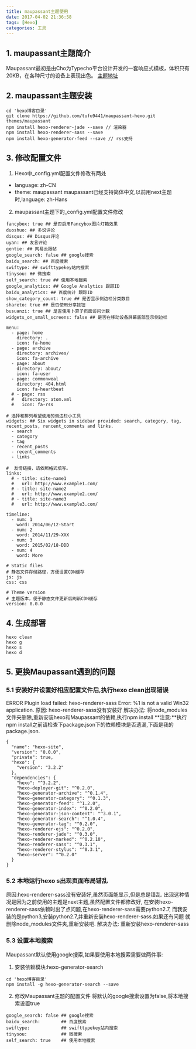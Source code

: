 ```yaml
---
title: maupassant主题使用
date: 2017-04-02 21:36:58
tags: [Hexo]
categories: 工具
---
```

## 1. maupassant主题简介
Maupassant最初是由Cho为Typecho平台设计开发的一套响应式模板，体积只有20KB，在各种尺寸的设备上表现出色。
[主题地址](https://github.com/tufu9441/maupassant-hexo)

## 2. maupassant主题安装
```
cd 'hexo博客目录'
git clone https://github.com/tufu9441/maupassant-hexo.git themes/maupassant
npm install hexo-renderer-jade --save // 渲染器
npm install hexo-renderer-sass --save
npm install hexo-generator-feed --save // rss支持
```
## 3. 修改配置文件
1. Hexo中_config.yml配置文件修改有两处
- language: zh-CN
- theme: maupassant
maupassant已经支持简体中文,以前用next主题时,language: zh-Hans

2. maupassant主题下的_config.yml配置文件修改
```
fancybox: true ## 是否启用Fancybox图片灯箱效果
duoshuo: ## 多说评论
disqus: ## Disqus评论
uyan: ## 友言评论
gentie: ## 网易云跟帖
google_search: false ## google搜索
baidu_search: ## 百度搜索
swiftype: ## swifttypekey站内搜索
tinysou: ## 微搜索
self_search: true ## 使用本地搜索
google_analytics: ## Google Analytics 跟踪ID 
baidu_analytics: ## 百度统计 跟踪ID 
show_category_count: true ## 是否显示侧边栏分类数目
shareto: true ## 是否使用分享按钮
busuanzi: true ## 是否使用卜算子页面访问计数
widgets_on_small_screens: false ## 是否在移动设备屏幕底部显示侧边栏

menu:
  - page: home
    directory: .
    icon: fa-home
  - page: archive
    directory: archives/
    icon: fa-archive
  - page: about
    directory: about/
    icon: fa-user
  - page: commonweal
    directory: 404.html
    icon: fa-heartbeat
  # - page: rss
  #   directory: atom.xml
  #   icon: fa-rss

# 选择和排列希望使用的侧边栏小工具
widgets: ## Six widgets in sidebar provided: search, category, tag, recent_posts, rencent_comments and links.
  - search
  - category
  - tag
  - recent_posts
  - recent_comments
  - links

#  友情链接，请依照格式填写。
links:
  # - title: site-name1
  #   url: http://www.example1.com/
  # - title: site-name2
  #   url: http://www.example2.com/
  # - title: site-name3
  #   url: http://www.example3.com/

timeline:
  - num: 1
    word: 2014/06/12-Start
  - num: 2
    word: 2014/11/29-XXX
  - num: 3
    word: 2015/02/18-DDD
  - num: 4
    word: More

# Static files
# 静态文件存储路径，方便设置CDN缓存
js: js
css: css

# Theme version
# 主题版本，便于静态文件更新后刷新CDN缓存
version: 0.0.0

```

## 4. 生成部署
```
hexo clean
hexo g
hexo s
hexo d
```

## 5. 更换Maupassant遇到的问题
### 5.1 安装好并设置好相应配置文件后,执行hexo clean出现错误
ERROR Plugin load failed: hexo-renderer-sass
Error: %1 is not a valid Win32 application.
原因: hexo-renderer-sass没有安装好
解决办法: 将node_modules文件夹删除,重新安装hexo和Maupassant的依赖,执行npm install
**注意:**执行npm install之前请检查下package.json下的依赖模块是否遗漏,下面是我的package.json.
```
{
  "name": "hexo-site",
  "version": "0.0.0",
  "private": true,
  "hexo": {
    "version": "3.2.2"
  },
  "dependencies": {
    "hexo": "^3.2.2",
    "hexo-deployer-git": "^0.2.0",
    "hexo-generator-archive": "^0.1.4",
    "hexo-generator-category": "^0.1.3",
    "hexo-generator-feed": "^1.2.0",
    "hexo-generator-index": "^0.2.0",
    "hexo-generator-json-content": "^3.0.1",
    "hexo-generator-search": "^1.0.4",
    "hexo-generator-tag": "^0.2.0",
    "hexo-renderer-ejs": "^0.2.0",
    "hexo-renderer-jade": "^0.3.0",
    "hexo-renderer-marked": "^0.2.10",
    "hexo-renderer-sass": "^0.3.1",
    "hexo-renderer-stylus": "^0.3.1",
    "hexo-server": "^0.2.0"
  }
}

```

### 5.2 本地运行hexo s出现页面布局错乱
原因:hexo-renderer-sass没有安装好,虽然页面能显示,但是总是错乱.
出现这种情况是因为之前使用的主题是next主题,虽然配置文件都修改好,
在安装hexo-renderer-sass依赖时出了点问题,在hexo-renderer-sass需要python2.7,
而我安装的是python3,安装python2.7,并重新安装hexo-renderer-sass.如果还有问题
就删除node_modules文件夹,重新安装吧.
解决办法: 重新安装hexo-renderer-sass

### 5.3 设置本地搜索 
Maupassant默认使用google搜索,如果要使用本地搜索需要做两件事:
1. 安装依赖模块:hexo-generator-search
```
cd 'hexo博客目录'
npm install -g hexo-generator-search --save
```
2. 修改Maupassant主题的配置文件
将默认的google搜索设置为false,将本地搜索设置true
```
google_search: false ## google搜索
baidu_search:        ## 百度搜索
swiftype:            ## swifttypekey站内搜索
tinysou:             ## 微搜索
self_search: true    ## 使用本地搜索
```